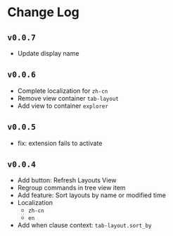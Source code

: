 # Change Log

## `v0.0.7`

- Update display name

## `v0.0.6`

- Complete localization for `zh-cn`
- Remove view container `tab-layout`
- Add view to container `explorer`

## `v0.0.5`

- fix: extension fails to activate

## `v0.0.4`

- Add button: Refresh Layouts View
- Regroup commands in tree view item
- Add feature: Sort layouts by name or modified time
- Localization
    - `zh-cn`
    - `en`
- Add when clause context: `tab-layout.sort_by`
